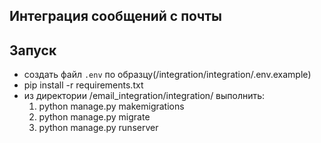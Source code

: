 ## Интеграция сообщений с почты


## Запуск

- создать файл `.env` по образцу(/integration/integration/.env.example)
- pip install -r requirements.txt
- из директории /email_integration/integration/ выполнить:
   1. python manage.py makemigrations
   2. python manage.py migrate
   3. python manage.py runserver





